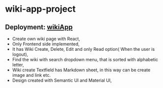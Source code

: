 # wiki-app-project

## Deployment: [wikiApp](https://wiki-app.vercel.app/)
- Create own wiki page with React,
- Only Frontend side  implemented,
- It has Wiki Create, Delete, Edit and only Read option( When the user is logout),
- Find the wiki with search dropdown menu, that is sorted with alphabetic letter,
- Wiki create Textfield has Markdown sheet, in this way can be create image and link etc. 
- Design created with Semantic UI and Material UI,
